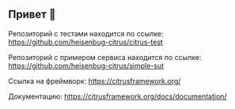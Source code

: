 ## Привет 👋


Репозиторий с тестами находится по ссылке: https://github.com/heisenbug-citrus/citrus-test

Репозиторий с примером сервиса находится по ссылке: https://github.com/heisenbug-citrus/simple-sut

Ссылка на фреймворк: https://citrusframework.org/

Документацию: https://citrusframework.org/docs/documentation/


